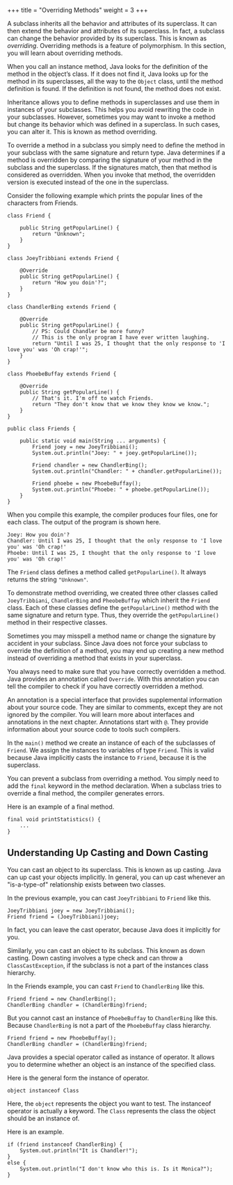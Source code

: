 +++
title = "Overriding Methods"
weight = 3
+++

A subclass inherits all the behavior and attributes of its superclass. It can then
extend the behavior and attributes of its superclass. In fact, a subclass can
change the behavior provided by its superclass. This is known as *overriding*.
Overriding methods is a feature of polymorphism. In this section, you will learn
about overriding methods.

When you call an instance method, Java looks for the definition of the method
in the object’s class. If it does not find it, Java looks up for the method
in its superclasses, all the way to the `Object` class, until the method definition
is found. If the definition is not found, the method does not exist.

Inheritance allows you to define methods in superclasses and use them in
instances of your subclasses. This helps you avoid rewriting the code in your
subclasses. However, sometimes you may want to invoke a method but change its
behavior which was defined in a superclass. In such cases, you can alter it. This is
known as method overriding.

To override a method in a subclass you simply need to define the method
in your subclass with the same signature and return type. Java determines if
a method is overridden by comparing the signature of your method in the subclass
and the superclass. If the signatures match, then that method is considered as
overridden. When you invoke that method, the overridden version is executed instead
of the one in the superclass.

Consider the following example which prints the popular lines of the characters
from Friends.

```
class Friend {

    public String getPopularLine() {
        return "Unknown";
    }
}

class JoeyTribbiani extends Friend {

    @Override
    public String getPopularLine() {
        return "How you doin'?";
    }
}

class ChandlerBing extends Friend {

    @Override
    public String getPopularLine() {
        // PS: Could Chandler be more funny?
        // This is the only program I have ever written laughing.
        return "Until I was 25, I thought that the only response to 'I love you' was 'Oh crap!'";
    }
}

class PhoebeBuffay extends Friend {

    @Override
    public String getPopularLine() {
        // That's it. I'm off to watch Friends.
        return "They don't know that we know they know we know.";
    }
}

public class Friends {

    public static void main(String ... arguments) {
        Friend joey = new JoeyTribbiani();
        System.out.println("Joey: " + joey.getPopularLine());

        Friend chandler = new ChandlerBing();
        System.out.println("Chandler: " + chandler.getPopularLine());

        Friend phoebe = new PhoebeBuffay();
        System.out.println("Phoebe: " + phoebe.getPopularLine());
    }
}
```

When you compile this example, the compiler produces four files, one for each
class. The output of the program is shown here.

```
Joey: How you doin'?
Chandler: Until I was 25, I thought that the only response to 'I love you' was 'Oh crap!'
Phoebe: Until I was 25, I thought that the only response to 'I love you' was 'Oh crap!'
```

The `Friend` class defines a method called `getPopularLine()`. It always
returns the string `"Unknown"`.

To demonstrate method overriding, we created three other classes called
`JoeyTribbiani`, `ChandlerBing` and `PheobeBuffay` which inherit the `Friend`
class. Each of these classes define the `getPopularLine()` method with the same
signature and return type. Thus, they override the `getPopularLine()` method in
their respective classes.

Sometimes you may misspell a method name or change the signature by accident in
your subclass. Since Java does not force your subclass to override the definition
of a method, you may end up creating a new method instead of overriding a method
that exists in your superclass.

You always need to make sure that you have correctly overridden a method. Java
provides an annotation called `Override`. With this annotation you can tell the
compiler to check if you have correctly overridden a method.

An annotation is a special interface that provides supplemental information
about your source code. They are similar to comments, except they are not ignored
by the compiler. You will learn more about interfaces and annotations in the next
chapter. Annotations start with `@`. They provide information about your source 
code to tools such compilers. 

In the `main()` method we create an instance of each of the subclasses of `Friend`.
We assign the instances to variables of type `Friend`. This is valid because Java
implicitly casts the instance to `Friend`, because it is the superclass.

You can prevent a subclass from overriding a method. You simply need to add
the `final` keyword in the method declaration. When a subclass tries to override
a final method, the compiler generates errors.

Here is an example of a final method.
```
final void printStatistics() {
    ...
}
```

## Understanding Up Casting and Down Casting

You can cast an object to its superclass. This is known as up casting.
Java can up cast your objects implicitly. In general, you can up cast whenever
an "is-a-type-of" relationship exists between two classes.

In the previous example, you can cast `JoeyTribbiani` to `Friend` like this.

```
JoeyTribbiani joey = new JoeyTribbiani();
Friend friend = (JoeyTribbiani)joey;
```

In fact, you can leave the cast operator, because Java does it implicitly for you. 

Similarly, you can cast an object to its subclass. This known as down casting.
Down casting involves a type check and can throw a `ClassCastException`, if the
subclass is not a part of the instances class hierarchy.

In the Friends example, you can cast `Friend` to `ChandlerBing` like this.

```
Friend friend = new ChandlerBing();
ChandlerBing chandler = (ChandlerBing)friend;
```

But you cannot cast an instance of `PhoebeBuffay` to `ChandlerBing` like this.
Because `ChandlerBing` is not a part of the `PhoebeBuffay` class hierarchy.
```
Friend friend = new PhoebeBuffay();
ChandlerBing chandler = (ChandlerBing)friend;
```

Java provides a special operator called as instance of operator. It allows you
to determine whether an object is an instance of the specified class.

Here is the general form the instance of operator.
```
object instanceof Class
```

Here, the `object` represents the object you want to test. The instanceof operator
is actually a keyword. The `Class` represents the class the object should
be an instance of.

Here is an example.
```
if (friend instanceof ChandlerBing) {
    System.out.println("It is Chandler!");
}
else {
    System.out.println("I don't know who this is. Is it Monica?");
}
```